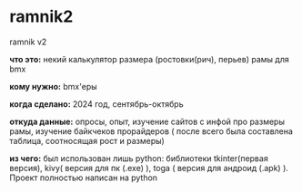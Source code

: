 # ramnik2
 ramnik v2
 
**что это:** некий калькулятор размера (ростовки(рич), перьев) рамы для bmx

**кому нужно:** bmx'еры

**когда сделано:** 2024 год, сентябрь-октябрь

**откуда данные:** опросы, опыт, изучение сайтов с инфой про размеры рамы, изучение байкчеков прорайдеров ( после всего была составлена таблица, соотносящая рост и размеры)

**из чего:** был использован лишь python: библиотеки tkinter(первая версия), kivy( версия для пк (.exe) ), toga ( версия для андроид (.apk) ). Проект полностью написан на python
